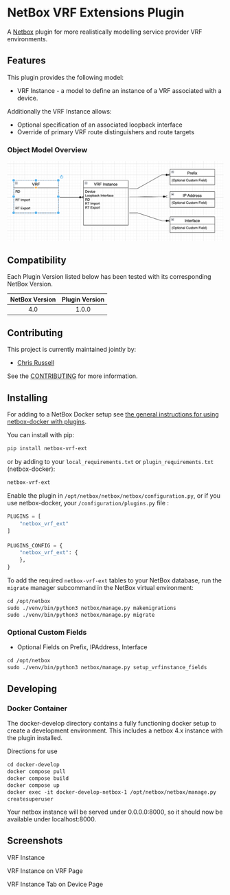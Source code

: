 # NetBox VRF Extensions Plugin

A [Netbox](https://github.com/netbox-community/netbox) plugin for more realistically modelling service provider VRF environments.

## Features

This plugin provides the following model:

-   VRF Instance - a model to define an instance of a VRF associated with a device.

Additionally the VRF Instance allows:

-   Optional specification of an associated loopback interface
-   Override of primary VRF route distinguishers and route targets

### Object Model Overview

![Object Model Overview](docs/model.png)

## Compatibility

Each Plugin Version listed below has been tested with its corresponding NetBox Version.

| NetBox Version | Plugin Version |
| :------------: | :------------: |
|      4.0       |     1.0.0      |

## Contributing

This project is currently maintained jointly by:

-   [Chris Russell](https://github.com/cruse1977)

See the [CONTRIBUTING](CONTRIBUTING.md) for more information.


## Installing

For adding to a NetBox Docker setup see
[the general instructions for using netbox-docker with plugins](https://github.com/netbox-community/netbox-docker/wiki/Using-Netbox-Plugins).

You can install with pip:

```bash
pip install netbox-vrf-ext
```

or by adding to your `local_requirements.txt` or `plugin_requirements.txt` (netbox-docker):

```bash
netbox-vrf-ext
```

Enable the plugin in `/opt/netbox/netbox/netbox/configuration.py`,
or if you use netbox-docker, your `/configuration/plugins.py` file :

```python
PLUGINS = [
    "netbox_vrf_ext"
]

PLUGINS_CONFIG = {
    "netbox_vrf_ext": {
    },
}
```

To add the required `netbox-vrf-ext` tables to your NetBox database, run the `migrate` manager subcommand in the NetBox virtual environment:

```
cd /opt/netbox
sudo ./venv/bin/python3 netbox/manage.py makemigrations
sudo ./venv/bin/python3 netbox/manage.py migrate
```
### Optional Custom Fields ####

* Optional Fields on Prefix, IPAddress, Interface

```
cd /opt/netbox
sudo ./venv/bin/python3 netbox/manage.py setup_vrfinstance_fields
```

## Developing

### Docker Container

The docker-develop directory contains a fully functioning docker setup to create a development environment. This includes a netbox 4.x instance with the plugin installed.

Directions for use

```
cd docker-develop
docker compose pull
docker compose build
docker compose up
docker exec -it docker-develop-netbox-1 /opt/netbox/netbox/manage.py createsuperuser
```

Your netbox instance will be served under 0.0.0.0:8000, so it should now be available under localhost:8000.



## Screenshots

VRF Instance

VRF Instance on VRF Page

VRF Instance Tab on Device Page
